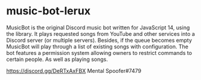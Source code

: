 # music-bot-lerux
MusicBot is the original Discord music bot written for JavaScript 14, using the 
library. It plays requested songs from YouTube and other services into a Discord server (or multiple servers). Besides, if the queue becomes empty MusicBot will play through a list of existing songs with configuration. The bot features a permission system allowing owners to restrict commands to certain people. As well as playing songs.








https://discord.gg/DeRTxAxFBX
Mental Spoofer#7479
